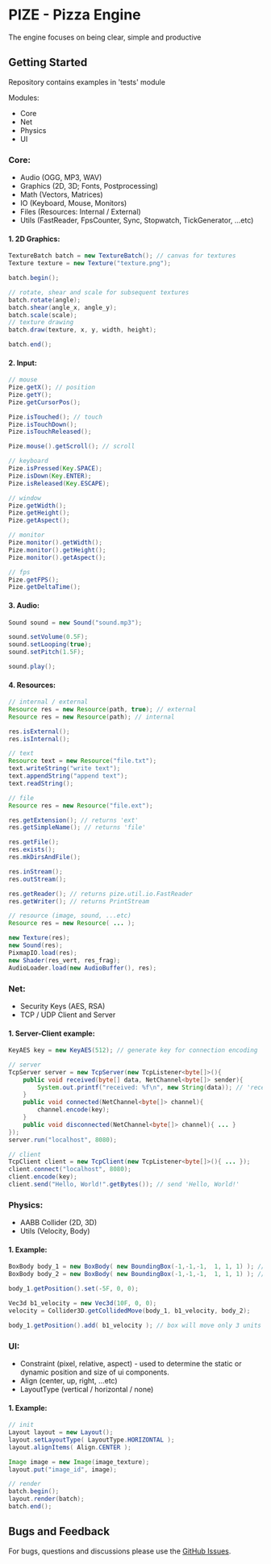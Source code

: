 # PIZE - Pizza Engine 
The engine focuses on being clear, simple and productive

## Getting Started
Repository contains examples in 'tests' module

Modules:
* Core
* Net
* Physics
* UI

### Core:
* Audio (OGG, MP3, WAV)
* Graphics (2D, 3D; Fonts, Postprocessing)
* Math (Vectors, Matrices)
* IO (Keyboard, Mouse, Monitors)
* Files (Resources: Internal / External)
* Utils (FastReader, FpsCounter, Sync, Stopwatch, TickGenerator, ...etc)

#### 1. 2D Graphics:
``` java
TextureBatch batch = new TextureBatch(); // canvas for textures
Texture texture = new Texture("texture.png");

batch.begin();

// rotate, shear and scale for subsequent textures
batch.rotate(angle);
batch.shear(angle_x, angle_y);
batch.scale(scale);
// texture drawing
batch.draw(texture, x, y, width, height);

batch.end();
```

#### 2. Input:
``` java
// mouse
Pize.getX(); // position
Pize.getY();
Pize.getCursorPos();

Pize.isTouched(); // touch
Pize.isTouchDown();
Pize.isTouchReleased();

Pize.mouse().getScroll(); // scroll

// keyboard
Pize.isPressed(Key.SPACE);
Pize.isDown(Key.ENTER);
Pize.isReleased(Key.ESCAPE);

// window
Pize.getWidth();
Pize.getHeight();
Pize.getAspect();

// monitor
Pize.monitor().getWidth();
Pize.monitor().getHeight();
Pize.monitor().getAspect();

// fps
Pize.getFPS();
Pize.getDeltaTime();
```

#### 3. Audio:
``` java
Sound sound = new Sound("sound.mp3");

sound.setVolume(0.5F);
sound.setLooping(true);
sound.setPitch(1.5F);

sound.play();
```

#### 4. Resources:
``` java
// internal / external
Resource res = new Resource(path, true); // external
Resource res = new Resource(path); // internal

res.isExternal();
res.isInternal();

// text
Resource text = new Resource("file.txt");
text.writeString("write text");
text.appendString("append text");
text.readString();

// file
Resource res = new Resource("file.ext");

res.getExtension(); // returns 'ext'
res.getSimpleName(); // returns 'file'

res.getFile();
res.exists();
res.mkDirsAndFile();

res.inStream();
res.outStream();

res.getReader(); // returns pize.util.io.FastReader
res.getWriter(); // returns PrintStream

// resource (image, sound, ...etc)
Resource res = new Resource( ... );

new Texture(res);
new Sound(res);
PixmapIO.load(res);
new Shader(res_vert, res_frag);
AudioLoader.load(new AudioBuffer(), res);
```

### Net:
* Security Keys (AES, RSA)
* TCP / UDP Client and Server

#### 1. Server-Client example:
``` java
KeyAES key = new KeyAES(512); // generate key for connection encoding

// server
TcpServer server = new TcpServer(new TcpListener<byte[]>(){
    public void received(byte[] data, NetChannel<byte[]> sender){
        System.out.printf("received: %f\n", new String(data)); // 'received: Hello, World!'
    }
    public void connected(NetChannel<byte[]> channel){
        channel.encode(key);
    }
    public void disconnected(NetChannel<byte[]> channel){ ... }
});
server.run("localhost", 8080);

// client
TcpClient client = new TcpClient(new TcpListener<byte[]>(){ ... });
client.connect("localhost", 8080);
client.encode(key);
client.send("Hello, World!".getBytes()); // send 'Hello, World!'
```

### Physics:
* AABB Collider (2D, 3D)
* Utils (Velocity, Body)

#### 1. Example:
``` java
BoxBody body_1 = new BoxBody( new BoundingBox(-1,-1,-1,  1, 1, 1) ); // 2x2x2 box
BoxBody body_2 = new BoxBody( new BoundingBox(-1,-1,-1,  1, 1, 1) ); // another box

body_1.getPosition().set(-5F, 0, 0);

Vec3d b1_velocity = new Vec3d(10F, 0, 0);
velocity = Collider3D.getCollidedMove(body_1, b1_velocity, body_2);

body_1.getPosition().add( b1_velocity ); // box will move only 3 units
```

### UI:
* Constraint (pixel, relative, aspect) - used to determine the static or dynamic position and size of ui components.
* Align (center, up, right, ...etc)
* LayoutType (vertical / horizontal / none)

#### 1. Example:
``` java
// init
Layout layout = new Layout();
layout.setLayoutType( LayoutType.HORIZONTAL );
layout.alignItems( Align.CENTER );

Image image = new Image(image_texture);
layout.put("image_id", image);

// render
batch.begin();
layout.render(batch);
batch.end();
```

## Bugs and Feedback
For bugs, questions and discussions please use the [GitHub Issues](https://github.com/GeneralPashon/Pizza-Engine/issues).
